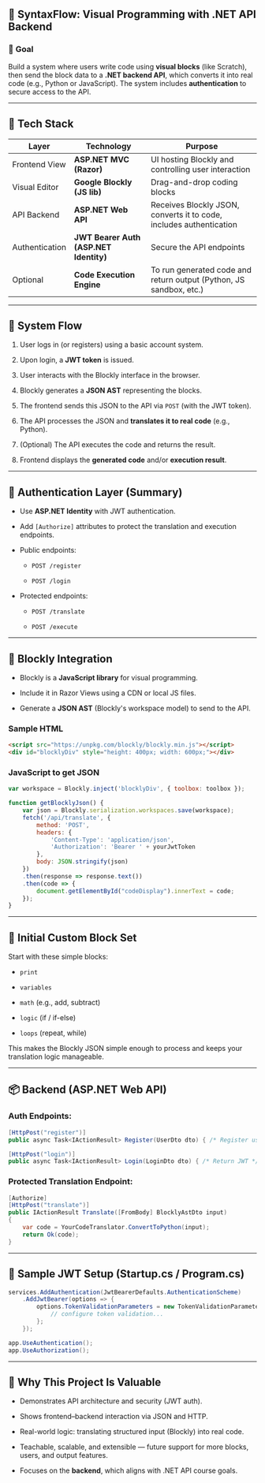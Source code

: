 
## 🧱 **SyntaxFlow: Visual Programming with .NET API Backend**

### 🎯 **Goal**

Build a system where users write code using **visual blocks** (like Scratch), then send the block data to a **.NET backend API**, which converts it into real code (e.g., Python or JavaScript). The system includes **authentication** to secure access to the API.

---

## 🔧 **Tech Stack**

|Layer|Technology|Purpose|
|---|---|---|
|Frontend View|**ASP.NET MVC (Razor)**|UI hosting Blockly and controlling user interaction|
|Visual Editor|**Google Blockly (JS lib)**|Drag-and-drop coding blocks|
|API Backend|**ASP.NET Web API**|Receives Blockly JSON, converts it to code, includes authentication|
|Authentication|**JWT Bearer Auth (ASP.NET Identity)**|Secure the API endpoints|
|Optional|**Code Execution Engine**|To run generated code and return output (Python, JS sandbox, etc.)|

---

## 🔁 **System Flow**

1. User logs in (or registers) using a basic account system.
    
2. Upon login, a **JWT token** is issued.
    
3. User interacts with the Blockly interface in the browser.
    
4. Blockly generates a **JSON AST** representing the blocks.
    
5. The frontend sends this JSON to the API via `POST` (with the JWT token).
    
6. The API processes the JSON and **translates it to real code** (e.g., Python).
    
7. (Optional) The API executes the code and returns the result.
    
8. Frontend displays the **generated code** and/or **execution result**.
    

---

## 🔐 **Authentication Layer (Summary)**

- Use **ASP.NET Identity** with JWT authentication.
    
- Add `[Authorize]` attributes to protect the translation and execution endpoints.
    
- Public endpoints:
    
    - `POST /register`
        
    - `POST /login`
        
- Protected endpoints:
    
    - `POST /translate`
        
    - `POST /execute`
        

---

## 🔧 **Blockly Integration**

- Blockly is a **JavaScript library** for visual programming.
    
- Include it in Razor Views using a CDN or local JS files.
    
- Generate a **JSON AST** (Blockly's workspace model) to send to the API.
    

### Sample HTML

```html
<script src="https://unpkg.com/blockly/blockly.min.js"></script>
<div id="blocklyDiv" style="height: 400px; width: 600px;"></div>
```

### JavaScript to get JSON

```js
var workspace = Blockly.inject('blocklyDiv', { toolbox: toolbox });

function getBlocklyJson() {
    var json = Blockly.serialization.workspaces.save(workspace);
    fetch('/api/translate', {
        method: 'POST',
        headers: {
            'Content-Type': 'application/json',
            'Authorization': 'Bearer ' + yourJwtToken
        },
        body: JSON.stringify(json)
    })
    .then(response => response.text())
    .then(code => {
        document.getElementById("codeDisplay").innerText = code;
    });
}
```

---

## 🧱 **Initial Custom Block Set**

Start with these simple blocks:

- `print`
    
- `variables`
    
- `math` (e.g., add, subtract)
    
- `logic` (if / if-else)
    
- `loops` (repeat, while)
    

This makes the Blockly JSON simple enough to process and keeps your translation logic manageable.

---

## 📦 **Backend (ASP.NET Web API)**

### Auth Endpoints:

```csharp
[HttpPost("register")]
public async Task<IActionResult> Register(UserDto dto) { /* Register user */ }

[HttpPost("login")]
public async Task<IActionResult> Login(LoginDto dto) { /* Return JWT */ }
```

### Protected Translation Endpoint:

```csharp
[Authorize]
[HttpPost("translate")]
public IActionResult Translate([FromBody] BlocklyAstDto input)
{
    var code = YourCodeTranslator.ConvertToPython(input);
    return Ok(code);
}
```

---

## 📄 **Sample JWT Setup (Startup.cs / Program.cs)**

```csharp
services.AddAuthentication(JwtBearerDefaults.AuthenticationScheme)
    .AddJwtBearer(options => {
        options.TokenValidationParameters = new TokenValidationParameters {
            // configure token validation...
        };
    });

app.UseAuthentication();
app.UseAuthorization();
```

---

## 🧠 **Why This Project Is Valuable**

- Demonstrates API architecture and security (JWT auth).
    
- Shows frontend–backend interaction via JSON and HTTP.
    
- Real-world logic: translating structured input (Blockly) into real code.
    
- Teachable, scalable, and extensible — future support for more blocks, users, and output features.
    
- Focuses on the **backend**, which aligns with .NET API course goals.